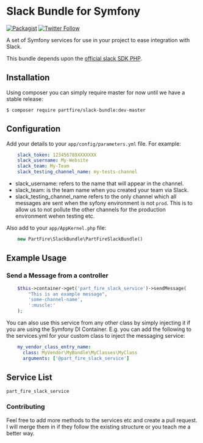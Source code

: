 # Slack Bundle for Symfony

[![Packagist](https://img.shields.io/packagist/l/doctrine/orm.svg)](https://packagist.org/packages/partfire/slack-bundle)
[![Twitter Follow](https://img.shields.io/twitter/follow/espadrine.svg?style=social&label=Follow)](https://twitter.com/partfire)

A set of Symfony services for use in your project to ease integration with Slack. 

This bundle depends upon the [official slack SDK PHP](https://github.com/threadmeup/slack-sdk).  

## Installation

Using composer you can simply require master for now until we have a stable release:

    $ composer require partfire/slack-bundle:dev-master
    
## Configuration

Add your details to your `app/config/parameters.yml` file.  For example:
```yaml
    slack_token: 123456789XXXXXXX
    slack_username: My-Website
    slack_team: My-Team
    slack_testing_channel_name: my-tests-channel
```

* slack_username: refers to the name that will appear in the channel.  
* slack_team: is the team name when you created your team via Slack.
* slack_testing_channel_name refers to the only channel which all messages are sent when the syfony environment is not `prod`.  This is to allow us to not pollute the other channels for the production environment wehen testing etc.

Also add to your `app/AppKernel.php` file:

```php
    new PartFire\SlackBundle\PartFireSlackBundle()
```

## Example Usage

### Send a Message from a controller

```php    
    $this->container->get('part_fire_slack_service')->sendMessage(
        "This is an example message",
        'some-channel-name',
        ':muscle:'
    );
 ```
 
You can also use this service from any other class by simply injecting it if you are using the Symfony DI Container.
E.g. you can add the following to the services.yml for your custom class to inject the messaging service:

```yaml
    my_vendor_class_entry_name:
      class: MyVendor\MyBundle\MyClasses\MyClass
      arguments: ['@part_fire_slack_service']
```
 
## Service List

    part_fire_slack_service
    

### Contributing

Feel free to add more methods to the services etc and create a pull request.  I will merge them in if they follow the existing structure or you teach me a better way.

